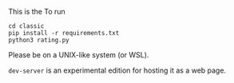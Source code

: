 This is the 
To run

```
cd classic
pip install -r requirements.txt
python3 rating.py
```

Please be on a UNIX-like system (or WSL).

`dev-server` is an experimental edition for hosting it as a web page.
